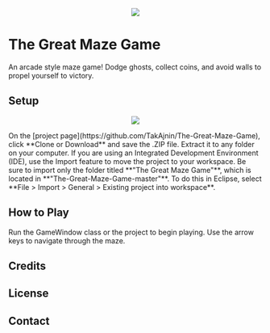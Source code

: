 <p align="center"> <img src= "http://imgur.com/d0WRXzE.jpg" /> </p>

# The Great Maze Game
An arcade style maze game! Dodge ghosts, collect coins, and avoid walls to propel yourself to victory. 

## Setup
<p align="center"> <img src= "http://imgur.com/a/qBWht.jpg" /> </p>
On the [project page](https://github.com/TakAjnin/The-Great-Maze-Game), click **Clone or Download** and save the .ZIP file. Extract it to any folder on your computer. If you are using an Integrated Development Environment (IDE), use the Import feature to move the project to your workspace. Be sure to import only the folder titled **"The Great Maze Game"**, which is located in **"The-Great-Maze-Game-master"**. To do this in Eclipse, select **File > Import > General > Existing project into workspace**.

## How to Play
Run the GameWindow class or the project to begin playing. Use the arrow keys to navigate through the maze. 

## Credits

## License

## Contact
